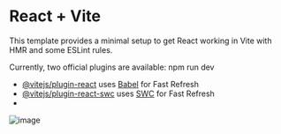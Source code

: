 # React + Vite

This template provides a minimal setup to get React working in Vite with HMR and some ESLint rules.

Currently, two official plugins are available:
npm run dev
- [@vitejs/plugin-react](https://github.com/vitejs/vite-plugin-react/blob/main/packages/plugin-react/README.md) uses [Babel](https://babeljs.io/) for Fast Refresh
- [@vitejs/plugin-react-swc](https://github.com/vitejs/vite-plugin-react-swc) uses [SWC](https://swc.rs/) for Fast Refresh
- 
![image](https://github.com/hsynaatik/React-Portfolio/assets/93039124/808755d1-3abc-4d72-80f5-e1f79cc41377)
